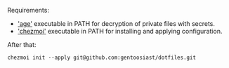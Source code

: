 Requirements:
- ['age'](https://github.com/FiloSottile/age/) executable in PATH for decryption of private files with secrets.
- ['chezmoi'](https://github.com/twpayne/chezmoi) executable in PATH for installing and applying configuration.

After that:
```
chezmoi init --apply git@github.com:gentoosiast/dotfiles.git
```

